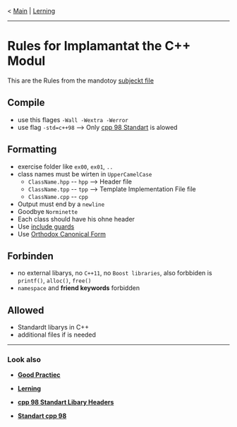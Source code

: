 < [Main](/) | [Lerning](../Lerning/cpp03_00_lerning.md)

--- 
# Rules for Implamantat the C++ Modul
This are the Rules from the mandotoy [subjeckt file](../../PDF/cpp_00_modul_subject.pdf) 

## Compile
- use this flages `-Wall -Wextra -Werror`
- use flag `-std=c++98` --> Only [cpp 98 Standart](cpp_stanard_lib.md) is alowed 

## Formatting 
- exercise folder like `ex00`, `ex01`, `..`
- class names must be wirten in `UpperCamelCase`
	- `ClassName.hpp` -- `hpp` --> Header file
	- `ClassName.tpp` -- `tpp` --> Template Implementation File file
	- `ClassName.cpp` -- `cpp` 
- Output must end by a `newline`
- Goodbye `Norminette`
- Each class should have his ohne header 
- Use [include guards](cpp_rules_include_guards.md)
- Use [Orthodox Canonical Form](cpp_orthodox_canonical.md)

## Forbinden 
- no external libarys, no `C++11`, no `Boost libraries`, also forbbiden is `printf()`, `alloc()`, `free()`
- `namespace` and **friend keywords** forbidden

## Allowed 
- Standardt libarys in C++
- additional files if is needed

--- 
### Look also

- **[Good Practiec](cpp_rules_good_practice.md)**

- **[Lerning](../Lerning/cpp01_00_lerning.md)**

- **[cpp 98 Standart Libary Headers](cpp_stanard_lib.md)**

- **[Standart cpp 98](../../PDF/std_cpp_98_tutorial.pdf)**

